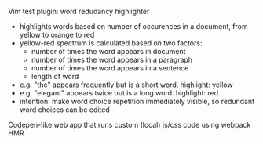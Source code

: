 Vim test plugin: word redudancy highlighter
- highlights words based on number of occurences in a document, from yellow to orange to red
- yellow-red spectrum is calculated based on two factors:
	- number of times the word appears in document
	- number of times the word appears in a paragraph
	- number of times the word appears in a sentence
	- length of word
- e.g. "the" appears frequently but is a short word. highlight: yellow
- e.g. "elegant" appears twice but is a long word. highlight: red
- intention: make word choice repetition immediately visible, so redundant word choices can be edited

Codepen-like web app that runs custom (local) js/css code using webpack HMR
